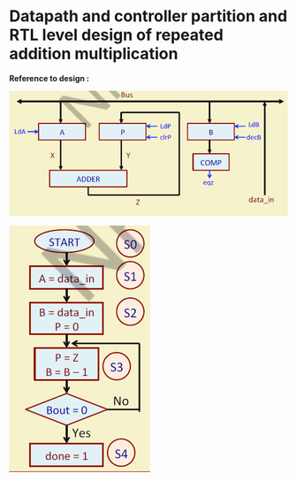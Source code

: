 # Datapath and controller partition and RTL level design of repeated addition multiplication

**Reference to design :**

![plot](./img/design.PNG)

![plot](./img/img2.PNG)
